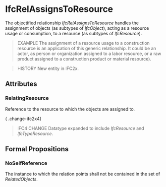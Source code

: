 # IfcRelAssignsToResource

The objectified relationship _IfcRelAssignsToResource_ handles the assignment of objects (as subtypes of _IfcObject_), acting as a resource usage or consumption, to a resource (as subtypes of _IfcResource_).<!-- end of definition -->

> EXAMPLE  The assignment of a resource usage to a construction resource is an application of this generic relationship. It could be an actor, as person or organization assigned to a labor resource, or a raw product assigned to a construction product or material resource).

> HISTORY  New entity in IFC2x.

## Attributes

### RelatingResource

Reference to the resource to which the objects are assigned to.

{ .change-ifc2x4}
> IFC4 CHANGE Datatype expanded to include _IfcResource_ and _IfcTypeResource_.

## Formal Propositions

### NoSelfReference

The instance to which the relation points shall not be contained in the set of _RelatedObjects_.

